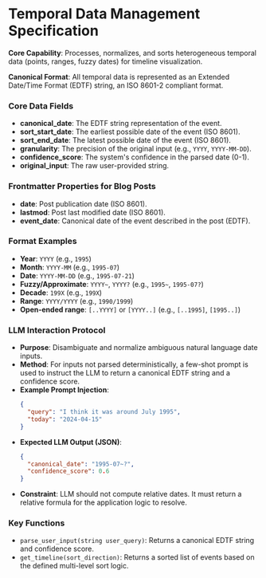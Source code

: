 # Temporal Data Management Specification

**Core Capability**: Processes, normalizes, and sorts heterogeneous temporal data (points, ranges, fuzzy dates) for timeline visualization.

**Canonical Format**: All temporal data is represented as an Extended Date/Time Format (EDTF) string, an ISO 8601-2 compliant format.

### Core Data Fields
- **canonical_date**: The EDTF string representation of the event.
- **sort_start_date**: The earliest possible date of the event (ISO 8601).
- **sort_end_date**: The latest possible date of the event (ISO 8601).
- **granularity**: The precision of the original input (e.g., `YYYY`, `YYYY-MM-DD`).
- **confidence_score**: The system's confidence in the parsed date (0-1).
- **original_input**: The raw user-provided string.

### Frontmatter Properties for Blog Posts
- **date**: Post publication date (ISO 8601).
- **lastmod**: Post last modified date (ISO 8601).
- **event_date**: Canonical date of the event described in the post (EDTF).

### Format Examples
- **Year**: `YYYY` (e.g., `1995`)
- **Month**: `YYYY-MM` (e.g., `1995-07`)
- **Date**: `YYYY-MM-DD` (e.g., `1995-07-21`)
- **Fuzzy/Approximate**: `YYYY~`, `YYYY?` (e.g., `1995~`, `1995-07?`)
- **Decade**: `199X` (e.g., `199X`)
- **Range**: `YYYY/YYYY` (e.g., `1990/1999`)
- **Open-ended range**: `[..YYYY]` or `[YYYY..]` (e.g., `[..1995]`, `[1995..]`)

### LLM Interaction Protocol
- **Purpose**: Disambiguate and normalize ambiguous natural language date inputs.
- **Method**: For inputs not parsed deterministically, a few-shot prompt is used to instruct the LLM to return a canonical EDTF string and a confidence score.
- **Example Prompt Injection**:
  ```json
  {
    "query": "I think it was around July 1995",
    "today": "2024-04-15"
  }
  ```
- **Expected LLM Output (JSON)**:
  ```json
  {
    "canonical_date": "1995-07~?",
    "confidence_score": 0.6
  }
  ```
- **Constraint**: LLM should not compute relative dates. It must return a relative formula for the application logic to resolve.

### Key Functions
- `parse_user_input(string user_query)`: Returns a canonical EDTF string and confidence score.
- `get_timeline(sort_direction)`: Returns a sorted list of events based on the defined multi-level sort logic.

